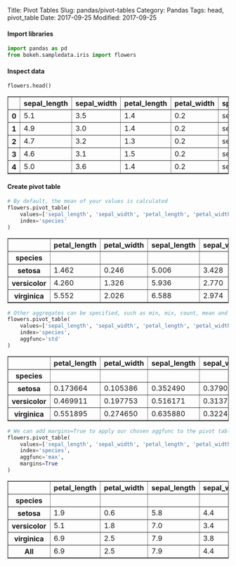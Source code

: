 Title: Pivot Tables
Slug: pandas/pivot-tables
Category: Pandas
Tags: head, pivot_table
Date: 2017-09-25
Modified: 2017-09-25

#### Import libraries


```python
import pandas as pd
from bokeh.sampledata.iris import flowers
```

#### Inspect data


```python
flowers.head()
```




<div>
<table border="1" class="dataframe">
  <thead>
    <tr style="text-align: right;">
      <th></th>
      <th>sepal_length</th>
      <th>sepal_width</th>
      <th>petal_length</th>
      <th>petal_width</th>
      <th>species</th>
    </tr>
  </thead>
  <tbody>
    <tr>
      <th>0</th>
      <td>5.1</td>
      <td>3.5</td>
      <td>1.4</td>
      <td>0.2</td>
      <td>setosa</td>
    </tr>
    <tr>
      <th>1</th>
      <td>4.9</td>
      <td>3.0</td>
      <td>1.4</td>
      <td>0.2</td>
      <td>setosa</td>
    </tr>
    <tr>
      <th>2</th>
      <td>4.7</td>
      <td>3.2</td>
      <td>1.3</td>
      <td>0.2</td>
      <td>setosa</td>
    </tr>
    <tr>
      <th>3</th>
      <td>4.6</td>
      <td>3.1</td>
      <td>1.5</td>
      <td>0.2</td>
      <td>setosa</td>
    </tr>
    <tr>
      <th>4</th>
      <td>5.0</td>
      <td>3.6</td>
      <td>1.4</td>
      <td>0.2</td>
      <td>setosa</td>
    </tr>
  </tbody>
</table>
</div>



#### Create pivot table


```python
# By default, the mean of your values is calculated
flowers.pivot_table(
    values=['sepal_length', 'sepal_width', 'petal_length', 'petal_width'],
    index='species'
)
```




<div>
<table border="1" class="dataframe">
  <thead>
    <tr style="text-align: right;">
      <th></th>
      <th>petal_length</th>
      <th>petal_width</th>
      <th>sepal_length</th>
      <th>sepal_width</th>
    </tr>
    <tr>
      <th>species</th>
      <th></th>
      <th></th>
      <th></th>
      <th></th>
    </tr>
  </thead>
  <tbody>
    <tr>
      <th>setosa</th>
      <td>1.462</td>
      <td>0.246</td>
      <td>5.006</td>
      <td>3.428</td>
    </tr>
    <tr>
      <th>versicolor</th>
      <td>4.260</td>
      <td>1.326</td>
      <td>5.936</td>
      <td>2.770</td>
    </tr>
    <tr>
      <th>virginica</th>
      <td>5.552</td>
      <td>2.026</td>
      <td>6.588</td>
      <td>2.974</td>
    </tr>
  </tbody>
</table>
</div>




```python
# Other aggregates can be specified, such as min, mix, count, mean and std
flowers.pivot_table(
    values=['sepal_length', 'sepal_width', 'petal_length', 'petal_width'],
    index='species',
    aggfunc='std'
)
```




<div>
<table border="1" class="dataframe">
  <thead>
    <tr style="text-align: right;">
      <th></th>
      <th>petal_length</th>
      <th>petal_width</th>
      <th>sepal_length</th>
      <th>sepal_width</th>
    </tr>
    <tr>
      <th>species</th>
      <th></th>
      <th></th>
      <th></th>
      <th></th>
    </tr>
  </thead>
  <tbody>
    <tr>
      <th>setosa</th>
      <td>0.173664</td>
      <td>0.105386</td>
      <td>0.352490</td>
      <td>0.379064</td>
    </tr>
    <tr>
      <th>versicolor</th>
      <td>0.469911</td>
      <td>0.197753</td>
      <td>0.516171</td>
      <td>0.313798</td>
    </tr>
    <tr>
      <th>virginica</th>
      <td>0.551895</td>
      <td>0.274650</td>
      <td>0.635880</td>
      <td>0.322497</td>
    </tr>
  </tbody>
</table>
</div>




```python
# We can add margins=True to apply our chosen aggfunc to the pivot table
flowers.pivot_table(
    values=['sepal_length', 'sepal_width', 'petal_length', 'petal_width'],
    index='species',
    aggfunc='max',
    margins=True
)
```




<div>
<table border="1" class="dataframe">
  <thead>
    <tr style="text-align: right;">
      <th></th>
      <th>petal_length</th>
      <th>petal_width</th>
      <th>sepal_length</th>
      <th>sepal_width</th>
    </tr>
    <tr>
      <th>species</th>
      <th></th>
      <th></th>
      <th></th>
      <th></th>
    </tr>
  </thead>
  <tbody>
    <tr>
      <th>setosa</th>
      <td>1.9</td>
      <td>0.6</td>
      <td>5.8</td>
      <td>4.4</td>
    </tr>
    <tr>
      <th>versicolor</th>
      <td>5.1</td>
      <td>1.8</td>
      <td>7.0</td>
      <td>3.4</td>
    </tr>
    <tr>
      <th>virginica</th>
      <td>6.9</td>
      <td>2.5</td>
      <td>7.9</td>
      <td>3.8</td>
    </tr>
    <tr>
      <th>All</th>
      <td>6.9</td>
      <td>2.5</td>
      <td>7.9</td>
      <td>4.4</td>
    </tr>
  </tbody>
</table>
</div>
